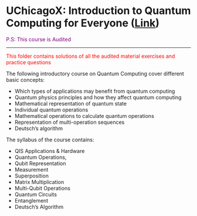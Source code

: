 # UChicagoX: Introduction to Quantum Computing for Everyone ([Link](https://www.edx.org/learn/quantum-computing/university-of-chicago-introduction-to-quantum-computing-for-everyone))


<span style="color: purple">P.S: This course is Audited</span>
<hr/>
<span style="color: red">This folder contains solutions of all the audited material exercises and practice questions</span>
<br/>


The following introductory course on Quantum Computing cover different basic concepts:
- Which types of applications may benefit from quantum computing
- Quantum physics principles and how they affect quantum computing
- Mathematical representation of quantum state
- Individual quantum operations
- Mathematical operations to calculate quantum operations
- Representation of multi-operation sequences
- Deutsch’s algorithm

The syllabus of the course contains:
- QIS Applications & Hardware
- Quantum Operations,
- Qubit Representation
- Measurement
- Superposition
- Matrix Multiplication
- Multi-Qubit Operations
- Quantum Circuits
- Entanglement
- Deutsch’s Algorithm
